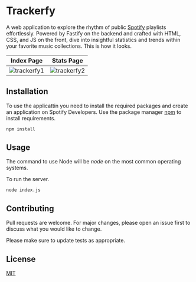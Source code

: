 # Trackerfy

A web application to explore the rhythm of public [Spotify](https://www.spotify.com/) playlists effortlessly. Powered by Fastify on the backend and crafted with HTML, CSS, and JS on the front, dive into insightful statistics and trends within your favorite music collections. This is how it looks.

| Index Page                                                                                               | Stats Page                                                                                               |
| ---------------------------------------------------------------------------------------------------------| -------------------------------------------------------------------------------------------------------- |
| ![trackerfy1](https://github.com/addreeh/trackerfy/assets/74270582/4d199961-333c-47fc-99e3-f765d2d14bc1) | ![trackerfy2](https://github.com/addreeh/trackerfy/assets/74270582/38863cfb-318f-4dd3-998b-2637451710ed) |

## Installation
To use the applicattin you need to install the required packages and create an application on Spotify Developers.
Use the package manager [npm]([https://pip.pypa.io/en/stable/](https://www.npmjs.com/)) to install requirements.

```bash
npm install
```

## Usage
The command to use Node will be *node* on the most common operating systems.

To run the server.
```bash
node index.js
```

## Contributing

Pull requests are welcome. For major changes, please open an issue first
to discuss what you would like to change.

Please make sure to update tests as appropriate.

## License

[MIT](https://choosealicense.com/licenses/mit/)
